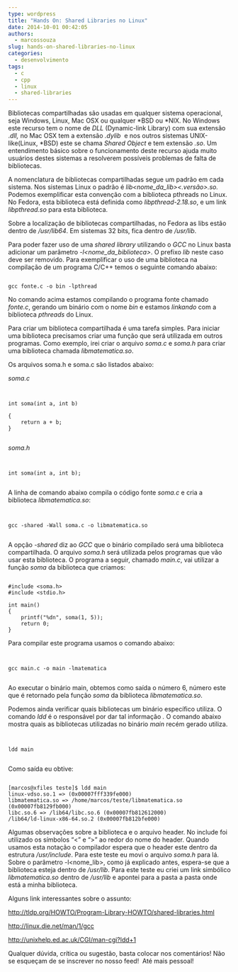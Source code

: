 ```yaml
---
type: wordpress
title: "Hands On: Shared Libraries no Linux"
date: 2014-10-01 00:42:05
authors:
  - marcossouza
slug: hands-on-shared-libraries-no-linux
categories:
  - desenvolvimento
tags:
  - c
  - cpp
  - linux
  - shared-libraries
---
```


Bibliotecas compartilhadas são usadas em qualquer sistema operacional, seja Windows, Linux, Mac OSX ou qualquer *BSD ou *NIX. No Windows este recurso tem o nome de <i>DLL</i> (Dynamic-link Library) com sua extensão .<i>dll, </i>no Mac OSX tem a extensão <em>.dylib</em>  e nos outros sistemas UNIX-like(Linux, *BSD) este se chama <i>Shared Object </i>e tem extensão <i>.so</i>. Um entendimento básico sobre o funcionamento deste recurso ajuda muito usuários destes sistemas a resolverem possíveis problemas de falta de bibliotecas.

A nomenclatura de bibliotecas compartilhadas segue um padrão em cada sistema. Nos sistemas Linux o padrão é <i>lib&lt;nome_da_lib</i><i>&gt;&lt;.versão&gt;.so. </i>Podemos exemplificar esta convenção com a biblioteca pthreads no Linux. No Fedora, esta biblioteca está definida como <i>libpthread-2.18.so</i>, e um link <i>libpthread.so</i> para esta biblioteca.

Sobre a localização de bibliotecas compartilhadas, no Fedora as libs estão dentro de <i>/usr/lib64</i>. Em sistemas 32 bits, fica dentro de <i>/usr/lib</i>.

Para poder fazer uso de uma <i>shared library </i>utilizando o <i>GCC</i> no Linux basta adicionar um parâmetro <i>-l&lt;nome_da_</i><i>biblioteca&gt;</i>. O prefixo <i>lib</i> neste caso deve ser removido. Para exemplificar o uso de uma biblioteca na compilação de um programa C/C++ temos o seguinte comando abaixo:

<pre><code class="bash">
gcc fonte.c -o bin -lpthread
</code></pre>

No comando acima estamos compilando o programa fonte chamado <i>fonte.c</i>, gerando um binário com o nome <i>bin</i> e estamos <i>linkando</i> com a biblioteca <i>pthreads </i>do Linux.

Para criar um biblioteca compartilhada é uma tarefa simples. Para iniciar uma biblioteca precisamos criar uma função que será utilizada em outros programas. Como exemplo, irei criar o arquivo <i>soma.c</i> e <i>soma.h</i> para criar uma biblioteca chamada <i>libmatematica.so</i>.

Os arquivos soma.h e soma.c são listados abaixo:

<em>soma.c</em>

<pre><code class="c">

int soma(int a, int b)

{
    return a + b;
}

</code></pre>

<em>soma.h</em>

<pre><code class="c">

int soma(int a, int b);

</code></pre>

A linha de comando abaixo compila o código fonte <i>soma.c </i> e cria a biblioteca <i>libmatematica.so</i>:

<pre><code class="bash">

gcc -shared -Wall soma.c -o libmatematica.so

</code></pre>

A opção <i>-shared </i>diz ao <i>GCC</i> que o binário compilado será uma biblioteca compartilhada. O arquivo <i>soma.h </i>será utilizada pelos programas que vão usar esta biblioteca. O programa a seguir, chamado <i>main.c</i>, vai utilizar a função <i>soma</i> da biblioteca que criamos:

<pre><code class="c">
#include &lt;soma.h&gt;
#include &lt;stdio.h&gt;

int main()
{
    printf(&quot;%dn&quot;, soma(1, 5));
    return 0;
}
</code></pre>

Para compilar este programa usamos o comando abaixo:

<pre><code class="bash">

gcc main.c -o main -lmatematica

</code></pre>

Ao executar o binário main, obtemos como saída o número 6, número este que é retornado pela função <em>soma </em> da biblioteca <em>libmatematica.so</em>.

Podemos ainda verificar quais bibliotecas um binário específico utiliza. O comando <i>ldd </i>é o responsável por dar tal informação <i>. </i>O comando abaixo mostra quais as bibliotecas utilizadas no binário <i>main</i> recém gerado utiliza.

<pre><code class="bash">

ldd main

</code></pre>

Como saída eu obtive:

<pre><code class="bash">
[marcos@xfiles teste]$ ldd main
linux-vdso.so.1 =&gt; (0x00007fff339fe000)
libmatematica.so =&gt; /home/marcos/teste/libmatematica.so (0x00007fb8129fb000)
libc.so.6 =&gt; /lib64/libc.so.6 (0x00007fb812612000)
/lib64/ld-linux-x86-64.so.2 (0x00007fb812bfe000)
</code></pre>

Algumas observações sobre a biblioteca e o arquivo header. No include foi utilizado os símbolos “&lt;” e “&gt;” ao redor do nome do header. Quando usamos esta notação o compilador espera que o header este dentro da estrutura <i>/usr/include</i>. Para este teste eu movi o arquivo <i>soma.h</i> para lá. Sobre o parâmetro -l&lt;nome_lib&gt;, como já explicado antes, espera-se que a biblioteca esteja dentro de <i>/usr/lib</i>. Para este teste eu criei um link simbólico <i>libmatematica.so</i> dentro de <i>/usr/lib</i> e apontei para a pasta a pasta onde está a minha biblioteca.

Alguns link interessantes sobre o assunto:

<a href="http://tldp.org/HOWTO/Program-Library-HOWTO/shared-libraries.html">http://tldp.org/HOWTO/Program-Library-HOWTO/shared-libraries.html</a>

<a href="http://linux.die.net/man/1/gcc">http://linux.die.net/man/1/gcc</a>

<a href="http://unixhelp.ed.ac.uk/CGI/man-cgi?ldd+1">http://unixhelp.ed.ac.uk/CGI/man-cgi?ldd+1</a>

Qualquer dúvida, crítica ou sugestão, basta colocar nos comentários! Não se esqueçam de se inscrever no nosso feed!  Até mais pessoal!
